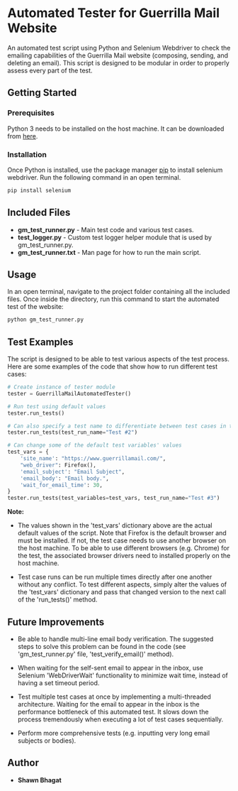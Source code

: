 # Automated Tester for Guerrilla Mail Website

An automated test script using Python and Selenium Webdriver to check the emailing capabilities of the Guerrilla Mail website (composing, sending, and deleting an email). This script is designed to be modular in order to properly assess every part of the test.

## Getting Started

### Prerequisites

Python 3 needs to be installed on the host machine. It can be downloaded from [here](https://www.python.org/).

### Installation

Once Python is installed, use the package manager [pip](https://pip.pypa.io/en/stable/) to install selenium webdriver. Run the following command in an open terminal.

```bash
pip install selenium
```

## Included Files

* **gm_test_runner.py** - Main test code and various test cases.
* **test_logger.py** - Custom test logger helper module that is used by gm_test_runner.py.
* **gm_test_runner.txt** - Man page for how to run the main script.

## Usage

 In an open terminal, navigate to the project folder containing all the included files. Once inside the directory, run this command to start the automated test of the website:

```bash
python gm_test_runner.py
```

## Test Examples

The script is designed to be able to test various aspects of the test process. Here are some examples of the code that show how to run different test cases:

```python
# Create instance of tester module
tester = GuerrillaMailAutomatedTester()

# Run test using default values
tester.run_tests()

# Can also specify a test name to differentiate between test cases in the output
tester.run_tests(test_run_name="Test #2")

# Can change some of the default test variables' values
test_vars = {
    'site_name': "https://www.guerrillamail.com/",
    "web_driver": Firefox(),
    'email_subject': "Email Subject",
    'email_body': "Email body.",
    'wait_for_email_time': 30,
}
tester.run_tests(test_variables=test_vars, test_run_name="Test #3")
```

**Note:**
* The values shown in the 'test_vars' dictionary above are the actual default values of the script. Note that Firefox is the default browser and must be installed. If not, the test case needs to use another browser on the host machine. To be able to use different browsers (e.g. Chrome) for the test, the associated browser drivers need to installed properly on the host machine.

* Test case runs can be run multiple times directly after one another without any conflict. To test different aspects, simply alter the values of the 'test_vars' dictionary and pass that changed version to the next call of the 'run_tests()' method.

## Future Improvements

* Be able to handle multi-line email body verification. The suggested steps to solve this problem can be found in the code (see 'gm_test_runner.py' file, 'test_verify_email()' method).

* When waiting for the self-sent email to appear in the inbox, use Selenium 'WebDriverWait' functionality to minimize wait time, instead of having a set timeout period.

* Test multiple test cases at once by implementing a multi-threaded architecture. Waiting for the email to appear in the inbox is the performance bottleneck of this automated test. It slows down the process tremendously when executing a lot of test cases sequentially.

* Perform more comprehensive tests (e.g. inputting very long email subjects or bodies).

## Author

* **Shawn Bhagat**